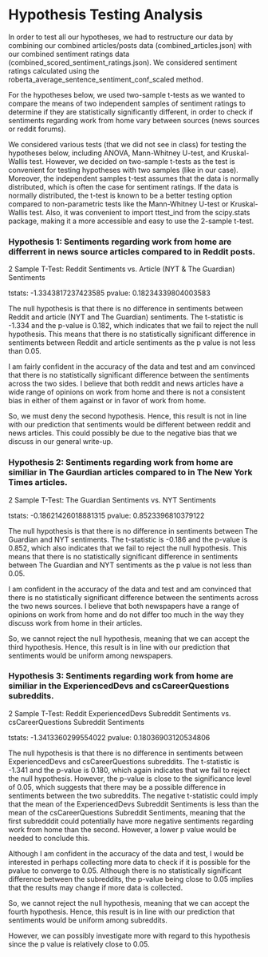 # Hypothesis Testing Analysis

In order to test all our hypotheses, we had to restructure our data by combining our combined articles/posts data (combined_articles.json) with our combined sentiment ratings data (combined_scored_sentiment_ratings.json). We considered sentiment ratings calculated using the roberta_average_sentence_sentiment_conf_scaled method.

For the hypotheses below, we used two-sample t-tests as we wanted to compare the means of two independent samples of sentiment ratings to determine if they are statistically significantly different, in order to check if sentiments regarding work from home vary between sources (news sources or reddit forums).

We considered various tests (that we did not see in class) for testing the hypotheses below, including ANOVA, Mann-Whitney U-test, and Kruskal-Wallis test.
However, we decided on two-sample t-tests as the test is convenient for testing hypotheses with two samples (like in our case). Moreover, the independent samples t-test assumes that the data is normally distributed, which is often the case for sentiment ratings. If the data is normally distributed, the t-test is known to be a better testing option compared to non-parametric tests like the Mann-Whitney U-test or Kruskal-Wallis test. Also, it was convenient to import ttest_ind from the scipy.stats package, making it a more accessible and easy to use the 2-sample t-test.

### Hypothesis 1: Sentiments regarding work from home are differrent in news source articles compared to in Reddit posts.

2 Sample T-Test: Reddit Sentiments vs. Article (NYT & The Guardian) Sentiments

tstats:  -1.3343817237423585
pvalue:  0.18234339804003583
 
The null hypothesis is that there is no difference in sentiments between Reddit and article (NYT and The Guardian) sentiments. The t-statistic is -1.334 and the p-value is 0.182, which indicates that we fail to reject the null hypothesis. This means that there is no statistically significant difference in sentiments between Reddit and article sentiments as the p value is not less than 0.05.

I am fairly confident in the accuracy of the data and test and am convinced that there is no statistically significant difference between the sentiments across the two sides. I believe that both reddit and news articles have a wide range of opinions on work from home and there is not a consistent bias in either of them against or in favor of work from home.

So, we must deny the second hypothesis. Hence, this result is not in line with our prediction that sentiments would be different between reddit and news articles. This could possibly be due to the negative bias that we discuss in our general write-up.

### Hypothesis 2: Sentiments regarding work from home are similiar in The Gaurdian articles compared to in The New York Times articles.


2 Sample T-Test: The Guardian Sentiments vs. NYT Sentiments

tstats:  -0.18621426018881315
pvalue:  0.8523396810379122

The null hypothesis is that there is no difference in sentiments between The Guardian and NYT sentiments. The t-statistic is -0.186 and the p-value is 0.852, which also indicates that we fail to reject the null hypothesis. This means that there is no statistically significant difference in sentiments between The Guardian and NYT sentiments as the p value is not less than 0.05.

I am  confident in the accuracy of the data and test and am convinced that there is no statistically significant difference between the sentiments across the two news sources. I believe that both newspapers have a range of opinions on work from home and do not differ too much in the way they discuss work from home in their articles.

So, we cannot reject the null hypothesis, meaning that we can accept the third hypothesis. Hence, this result is in line with our prediction that sentiments would be uniform among newspapers.

### Hypothesis 3: Sentiments regarding work from home are similiar in the ExperiencedDevs and csCareerQuestions subreddits.

2 Sample T-Test: Reddit ExperiencedDevs Subreddit Sentiments vs. csCareerQuestions Subreddit Sentiments

tstats:  -1.3413360299554022
pvalue:  0.18036903120534806

The null hypothesis is that there is no difference in sentiments between ExperiencedDevs and csCareerQuestions subreddits. The t-statistic is -1.341 and the p-value is 0.180, which again indicates that we fail to reject the null hypothesis. However, the p-value is close to the significance level of 0.05, which suggests that there may be a possible difference in sentiments between the two subreddits. The negative t-statistic could imply that the mean of the ExperiencedDevs Subreddit Sentiments is less than the mean of the csCareerQuestions Subreddit Sentiments, meaning that the first subredddit could potentially have more negative sentiments regarding work from home than the second. However, a lower p value would be needed to conclude this.

Although I am confident in the accuracy of the data and test, I would be interested in perhaps collecting more data to check if it is possible for the pvalue to converge to 0.05. Although there is no statistically significant difference between the subreddits, the p-value being close to 0.05 implies that the results may change if more data is collected.

So, we cannot reject the null hypothesis, meaning that we can accept the fourth hypothesis. Hence, this result is in line with our prediction that sentiments would be uniform among subreddits.

However, we can possibly investigate more with regard to this hypothesis since the p value is relatively close to 0.05.
